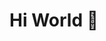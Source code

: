 # Hi World 👋

<!--
**Sebastian01973/Sebastian01973** is a ✨ _special_ ✨ repository because its `README.md` (this file) appears on your GitHub profile.

Here are some ideas to get you started:
📒🎓 I’m Student
- 🔭 I'm currently working on ...
- 🌱 I’m currently learning ...
- 👯 I’m looking to collaborate on ...
- 🤔 I’m looking for help with ...
- 💬 Ask me about ...
- 📫 How to reach me: ...
- 😄 Pronouns: ...
- ⚡ Fun fact: ...
-->
